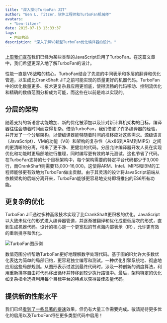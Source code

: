 ```yaml
---
title: "深入探讨TurboFan JIT"
author: "Ben L. Titzer，软件工程师和TurboFan机械师"
avatars:
  - "ben-titzer"
date: 2015-07-13 13:33:37
tags:
  - 内部构造
description: "深入了解V8新型TurboFan优化编译器的设计。"
---
```

[上周我们宣布](https://blog.chromium.org/2015/07/revving-up-javascript-performance-with.html)我们已经为某些类型的JavaScript启用了TurboFan。在这篇文章中，我们希望更深入地了解TurboFan的设计。

<!--truncate-->
性能一直是V8战略的核心。TurboFan结合了先进的中间表示和多层的翻译和优化管道，以生成比CrankShaft JIT之前可能实现的质量更好的机器代码。TurboFan中的优化数量更多、技术更复杂且应用更彻底，使得流畅的代码移动、控制流优化和精确的数值范围分析成为可能，而这些在以前是难以实现的。

## 分层的架构

随着支持的新语言功能增加、新的优化被添加以及针对新计算机架构的目标，编译器往往会随着时间而变得复杂。借助TurboFan，我们借鉴了许多编译器的经验，并开发了一个分层架构，以使编译器能够随着时间的推移应对这些需求。源级语言（JavaScript）、VM的功能（V8）和架构的复杂性（从x86到ARM到MIPS）之间的更清晰的分离，带来了更干净、更健壮的代码。分层允许编译器开发人员在实现优化和功能时更局部地进行推理，同时编写更有效的单元测试。这也节省了代码。在TurboFan支持的七个目标架构中，每个架构需要的特定平台代码都少于3,000行，而CrankShaft则需要13,000-16,000。这使得ARM、Intel、MIPS和IBM的工程师能够更有效地为TurboFan做出贡献。由于其灵活的设计将JavaScript前端从依赖架构的后端分离开来，TurboFan能够更容易地支持即将推出的ES6所有功能。

## 更复杂的优化

TurboFan JIT通过多种高级技术实现了比CrankShaft更积极的优化。JavaScript以大致未优化的形式进入编译器管道，并逐渐被翻译和优化成更低层次的形式，直到生成机器代码。设计的核心是一个更宽松的节点海内部表示（IR），允许更有效的重新排序和优化。

![TurboFan图示例](/_img/turbofan-jit/example-graph.png)

数值范围分析帮助TurboFan更好地理解数字处理代码。基于图的IR允许大多数优化表达为简单的局部归约，更容易独立编写和测试。一种优化引擎系统地、彻底地应用这些局部规则。从图形表示过渡到最终代码时，涉及一种创新的调度算法，利用重新排序自由将代码移出循环并转移到较少执行路径中。最后，架构特定的优化如复杂指令选择利用每个目标平台的特点以获得最佳质量代码。

## 提供新的性能水平

我们已经[看到了一些显著的提速](https://blog.chromium.org/2015/07/revving-up-javascript-performance-with.html)效果，但仍有大量工作需要完成。敬请期待更多优化的启用以及TurboFan将在更多类型代码中启用！
